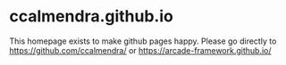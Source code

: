 # ccalmendra.github.io
This homepage exists to make github pages happy. Please go directly to <https://github.com/ccalmendra/> or <https://arcade-framework.github.io/>
